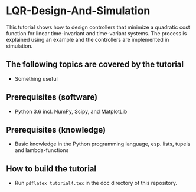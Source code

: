 # LQR-Design-And-Simulation
This tutorial shows how to design controllers that minimize a quadratic cost function for linear time-invariant and time-variant systems. The process is explained using an example and the controllers are implemented in simulation.

## The following topics are covered by the tutorial
- Something useful

## Prerequisites (software)
- Python 3.6 incl. NumPy, Scipy, and MatplotLib

## Prerequisites (knowledge)
- Basic knowledge in the Python programming language, esp. lists, tupels and lambda-functions

## How to build the tutorial
- Run `pdflatex tutorial4.tex` in the doc directory of this repository.
